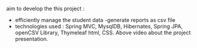 aim to develop the this project :
   - efficiently manage the student data
   -generate reports as csv file
   - technologies used : Spring MVC, MysqlDB, Hibernates, Spring JPA, openCSV Library, Thymeleaf html, CSS.
Above video about the project presentation.
